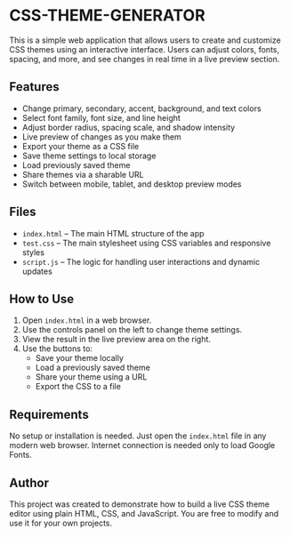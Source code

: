 # CSS-THEME-GENERATOR


This is a simple web application that allows users to create and customize CSS themes using an interactive interface. Users can adjust colors, fonts, spacing, and more, and see changes in real time in a live preview section.

## Features

- Change primary, secondary, accent, background, and text colors
- Select font family, font size, and line height
- Adjust border radius, spacing scale, and shadow intensity
- Live preview of changes as you make them
- Export your theme as a CSS file
- Save theme settings to local storage
- Load previously saved theme
- Share themes via a sharable URL
- Switch between mobile, tablet, and desktop preview modes

## Files

- `index.html` – The main HTML structure of the app
- `test.css` – The main stylesheet using CSS variables and responsive styles
- `script.js` – The logic for handling user interactions and dynamic updates

## How to Use

1. Open `index.html` in a web browser.
2. Use the controls panel on the left to change theme settings.
3. View the result in the live preview area on the right.
4. Use the buttons to:
   - Save your theme locally
   - Load a previously saved theme
   - Share your theme using a URL
   - Export the CSS to a file

## Requirements

No setup or installation is needed. Just open the `index.html` file in any modern web browser. Internet connection is needed only to load Google Fonts.

## Author

This project was created to demonstrate how to build a live CSS theme editor using plain HTML, CSS, and JavaScript. You are free to modify and use it for your own projects.

